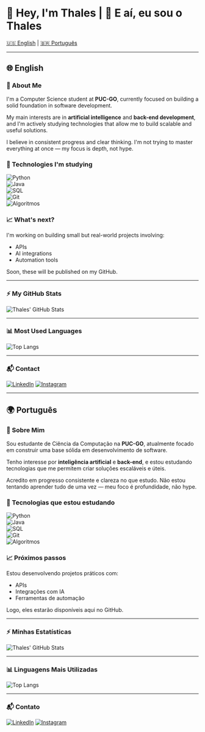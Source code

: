 # 👋 Hey, I'm Thales | 👋 E aí, eu sou o Thales

[🇺🇸 English](#-english) | [🇧🇷 Português](#-português)

---

## 🌐 English

### 🧠 About Me

I'm a Computer Science student at **PUC-GO**, currently focused on building a solid foundation in software development.

My main interests are in **artificial intelligence** and **back-end development**, and I'm actively studying technologies that allow me to build scalable and useful solutions.

I believe in consistent progress and clear thinking. I'm not trying to master everything at once — my focus is depth, not hype.

### 🧰 Technologies I'm studying

![Python](https://img.shields.io/badge/Python-3776AB?style=for-the-badge&logo=python&logoColor=white)  
![Java](https://img.shields.io/badge/Java-007396?style=for-the-badge&logo=java&logoColor=white)  
![SQL](https://img.shields.io/badge/SQL-4479A1?style=for-the-badge&logo=mysql&logoColor=white)  
![Git](https://img.shields.io/badge/Git-F05032?style=for-the-badge&logo=git&logoColor=white)  
![Algoritmos](https://img.shields.io/badge/Algoritmos%20%26%20Estruturas%20de%20Dados-4B8BBE?style=for-the-badge&logo=codeforces&logoColor=white)

### 📈 What's next?

I'm working on building small but real-world projects involving:

- APIs
- AI integrations
- Automation tools

Soon, these will be published on my GitHub.

---

### ⚡ My GitHub Stats

![Thales' GitHub Stats](https://github-readme-stats.vercel.app/api?username=Thales-Caixeta&show_icons=true&theme=react&hide_border=false)

---

### 📊 Most Used Languages

![Top Langs](https://github-readme-stats.vercel.app/api/top-langs/?username=Thales-Caixeta&layout=compact&theme=react&hide_border=false)

---

### 📬 Contact

[![LinkedIn](https://img.shields.io/badge/LinkedIn-0A66C2?style=for-the-badge&logo=linkedin&logoColor=white)](https://www.linkedin.com/in/thales-caixeta-1735a52a8/)
[![Instagram](https://img.shields.io/badge/Instagram-E4405F?style=for-the-badge&logo=instagram&logoColor=white)](https://www.instagram.com/thales.caixeta)

---

## 🌍 Português

### 🧠 Sobre Mim

Sou estudante de Ciência da Computação na **PUC-GO**, atualmente focado em construir uma base sólida em desenvolvimento de software.

Tenho interesse por **inteligência artificial** e **back-end**, e estou estudando tecnologias que me permitem criar soluções escaláveis e úteis.

Acredito em progresso consistente e clareza no que estudo. Não estou tentando aprender tudo de uma vez — meu foco é profundidade, não hype.

### 🧰 Tecnologias que estou estudando

![Python](https://img.shields.io/badge/Python-3776AB?style=for-the-badge&logo=python&logoColor=white)  
![Java](https://img.shields.io/badge/Java-007396?style=for-the-badge&logo=java&logoColor=white)  
![SQL](https://img.shields.io/badge/SQL-4479A1?style=for-the-badge&logo=mysql&logoColor=white)  
![Git](https://img.shields.io/badge/Git-F05032?style=for-the-badge&logo=git&logoColor=white)  
![Algoritmos](https://img.shields.io/badge/Algoritmos%20%26%20Estruturas%20de%20Dados-4B8BBE?style=for-the-badge&logo=codeforces&logoColor=white)

### 📈 Próximos passos

Estou desenvolvendo projetos práticos com:

- APIs
- Integrações com IA
- Ferramentas de automação

Logo, eles estarão disponíveis aqui no GitHub.

---

### ⚡ Minhas Estatísticas

![Thales' GitHub Stats](https://github-readme-stats.vercel.app/api?username=Thales-Caixeta&show_icons=true&theme=react&hide_border=false&locale=pt-br)

---

### 📊 Linguagens Mais Utilizadas

![Top Langs](https://github-readme-stats.vercel.app/api/top-langs/?username=Thales-Caixeta&layout=compact&theme=react&hide_border=false)

---

### 📬 Contato

[![LinkedIn](https://img.shields.io/badge/LinkedIn-0A66C2?style=for-the-badge&logo=linkedin&logoColor=white)](https://www.linkedin.com/in/thales-caixeta-1735a52a8/)
[![Instagram](https://img.shields.io/badge/Instagram-E4405F?style=for-the-badge&logo=instagram&logoColor=white)](https://www.instagram.com/thales.caixeta)
